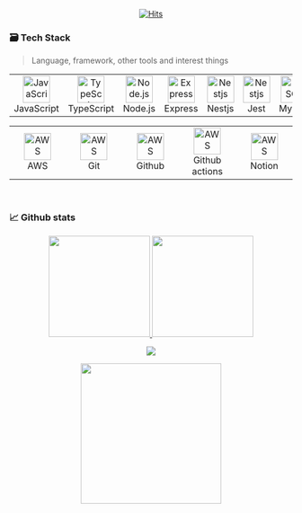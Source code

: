 <!--
- 🔭 I’m currently working on ...
- 🌱 I’m currently learning ...
- 👯 I’m looking to collaborate on ...
- 🤔 I’m looking for help with ...
- 💬 Ask me about ...
- 📫 How to reach me: ...
- 😄 Pronouns: ...
- ⚡ Fun fact: ...
-->
<div align="center">

[![Hits](https://hits.seeyoufarm.com/api/count/incr/badge.svg?url=https%3A%2F%2Fgithub.com%2Flegm0310%2Fhit-counter&count_bg=%231AD7E1&title_bg=%23555555&icon=&icon_color=%23E7E7E7&title=hits)](https://hits.seeyoufarm.com)

</div>

<h3 align="left">🗃️ Tech Stack</h3>

> Language, framework, other tools and interest things

<table align="center">
  <tr>
    <td align="center" width="96">
      <a href="https://github.com/legm0310">
        <img src="https://skillicons.dev/icons?i=javascript" width="48" height="48" alt="JavaScript" />
      </a>
      <br>JavaScript
    </td>
    <td align="center" width="96">
      <a href="https://github.com/legm0310">
        <img src="https://skillicons.dev/icons?i=typescript" width="48" height="48" alt="TypeScript" />
      </a>
      <br>TypeScript
    </td>
    <td align="center" width="96">
      <a href="https://github.com/legm0310">
        <img src="https://skillicons.dev/icons?i=nodejs" width="48" height="48" alt="Node.js" />
      </a>
      <br>Node.js
    </td>
    <td align="center" width="96">
      <a href="https://github.com/legm0310">
        <img src="https://skillicons.dev/icons?i=express" width="48" height="48" alt="Express" />
      </a>
      <br>Express
    </td>
    <td align="center" width="96">
      <a href="https://github.com/legm0310">
        <img src="https://skillicons.dev/icons?i=nestjs" width="48" height="48" alt="Nestjs" />
      </a>
      <br>Nestjs
    </td>
    <td align="center" width="96">
      <a href="https://github.com/legm0310">
        <img src="https://skillicons.dev/icons?i=jest" width="48" height="48" alt="Nestjs" />
      </a>
      <br>Jest
    </td>
    <td align="center" width="96"> 
      <a href="https://github.com/legm0310">
        <img src="https://skillicons.dev/icons?i=mysql" width="48" height="48" alt="MySQL" />
      </a>
      <br>MySQL
    </td>
    <td align="center"  width="96">
      <a href="https://github.com/legm0310">
        <img src="https://skillicons.dev/icons?i=mongodb" width="48" height="48" alt="MongoDB" />
      </a>
      <br>MongoDB
    </td>
    <td align="center" width="96">
      <a href="https://github.com/legm0310">
        <img src="https://skillicons.dev/icons?i=redis" width="48" height="48" alt="Redis" />
      </a>
      <br>Redis
    </td>
  </tr>
</table>
<table align="center">
  <tr>
    <td align="center" width="96">
      <a href="https://github.com/legm0310">
        <img src="https://skillicons.dev/icons?i=aws" width="48" height="48" alt="AWS" />
      </a>
      <br>AWS
    </td>
        <td align="center" width="96">
      <a href="https://github.com/legm0310">
        <img src="https://skillicons.dev/icons?i=git" width="48" height="48" alt="AWS" />
      </a>
      <br>Git
    </td>
    <td align="center" width="96">
      <a href="https://github.com/legm0310">
        <img src="https://skillicons.dev/icons?i=github" width="48" height="48" alt="AWS" />
      </a>
      <br>Github
    </td>
    <td align="center" width="96">
      <a href="https://github.com/legm0310">
        <img src="https://skillicons.dev/icons?i=githubactions" width="48" height="48" alt="AWS" />
      </a>
      <br>Github actions
    </td>
    <td align="center" width="96">
      <a href="https://github.com/legm0310">
        <img src="https://skillicons.dev/icons?i=notion" width="48" height="48" alt="AWS" />
      </a>
      <br>Notion
    </td>
  </tr>
</table>

<br>

### 📈 Github stats

<!-- Stats Dashboard -->
<p align="center">
    <a href="https://github.com/legm0310">
        <img height="180em" src="https://github-readme-stats-git-masterrstaa-rickstaa.vercel.app/api?username=legm0310&show_icons=true&theme=monokai&include_all_commits=false&count_private=false&hide_border=true"/>
        <img height="180em" src="https://github-readme-stats-eight-theta.vercel.app/api/top-langs/?username=legm0310&langs_count=12&layout=compact&langs_count=8&theme=monokai&include_all_commits=true&count_private=true&hide_border=true" />
    </a>
</p> 
<!-- Streak -->
<p align="center">
  <a href="https://github.com/legm0310">
    <img src="https://streak-stats.demolab.com?user=legm0310&theme=monokai&hide_border=true&border_radius=4.5&date_format=j%20M%5B%20Y%5D&mode=&card_width=450&card_height=200"/>
  </a>
</p>

<p align="center">
  <a href="https://github.com/legm0310">
    <img height=250 src="https://github-readme-activity-graph.vercel.app/graph?username=legm0310&border_radius=0&hide_border=true&theme=monokai&bg_color=272822&custom_title=activity%20graph&hide_title=true&area=true"/>
  </a>
</p>

<br>
